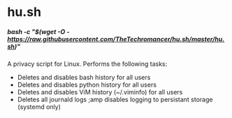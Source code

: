 # hu.sh

##### bash -c "$(wget -O - https://raw.githubusercontent.com/TheTechromancer/hu.sh/master/hu.sh)"

A privacy script for Linux.  Performs the following tasks:

<ul>
	<li>Deletes and disables bash history for all users</li>
	<li>Deletes and disables python history for all users</li>
	<li>Deletes and disables ViM history (~/.viminfo) for all users</li>
	<li>Deletes all journald logs ;amp disables logging to persistant storage (systemd only)</li>

</ul>
